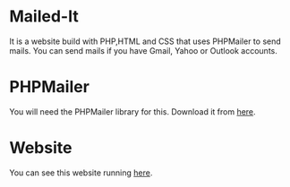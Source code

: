 # Mailed-It
It is a website build with PHP,HTML and CSS that uses PHPMailer to send mails. You can send mails if you have Gmail, Yahoo or Outlook accounts.

# PHPMailer
You will need the PHPMailer library for this. Download it from [here](https://github.com/PHPMailer/PHPMailer).

# Website
You can see this website running [here](http://vinayak.16mb.com/mail.php).
